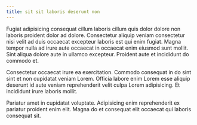 ```yaml
---
title: sit sit laboris deserunt non
---
```


Fugiat adipisicing consequat cillum laboris cillum quis dolor dolore non laboris proident dolor ad dolore. Consectetur aliquip veniam consectetur nisi velit ad duis occaecat excepteur laboris est qui enim fugiat. Magna tempor nulla ad irure aute occaecat in occaecat enim eiusmod sunt mollit. Sint aliqua dolore aute in ullamco excepteur. Proident aute et incididunt do commodo et.

Consectetur occaecat irure ea exercitation. Commodo consequat in do sint sint et non cupidatat veniam Lorem. Officia labore enim Lorem esse aliquip deserunt id aute veniam reprehenderit velit culpa Lorem adipisicing. Et incididunt irure laboris mollit.

Pariatur amet in cupidatat voluptate. Adipisicing enim reprehenderit ex pariatur proident enim elit. Magna do et consequat elit occaecat qui laboris consequat sit.